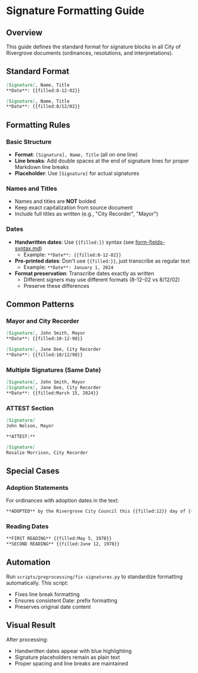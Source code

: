 # Signature Formatting Guide

## Overview

This guide defines the standard format for signature blocks in all City of Rivergrove documents (ordinances, resolutions, and interpretations).

## Standard Format

```markdown
[Signature], Name, Title  
**Date**: {{filled:8-12-02}}  

[Signature], Name, Title  
**Date**: {{filled:8/12/02}}  
```

## Formatting Rules

### Basic Structure
- **Format**: `[Signature], Name, Title` (all on one line)
- **Line breaks**: Add double spaces at the end of signature lines for proper Markdown line breaks
- **Placeholder**: Use `[Signature]` for actual signatures

### Names and Titles
- Names and titles are **NOT** bolded
- Keep exact capitalization from source document
- Include full titles as written (e.g., "City Recorder", "Mayor")

### Dates
- **Handwritten dates**: Use `{{filled:}}` syntax (see [form-fields-syntax.md](form-fields-syntax.md))
  - Example: `**Date**: {{filled:8-12-02}}`
- **Pre-printed dates**: Don't use `{{filled:}}`, just transcribe as regular text
  - Example: `**Date**: January 1, 2024`
- **Format preservation**: Transcribe dates exactly as written
  - Different signers may use different formats (8-12-02 vs 8/12/02)
  - Preserve these differences

## Common Patterns

### Mayor and City Recorder
```markdown
[Signature], John Smith, Mayor  
**Date**: {{filled:10-12-98}}  

[Signature], Jane Doe, City Recorder  
**Date**: {{filled:10/12/98}}  
```

### Multiple Signatures (Same Date)
```markdown
[Signature], John Smith, Mayor  
[Signature], Jane Doe, City Recorder  
**Date**: {{filled:March 15, 2024}}  
```

### ATTEST Section
```markdown
[Signature]
John Nelson, Mayor

**ATTEST:**

[Signature]
Rosalie Morrison, City Recorder
```

## Special Cases

### Adoption Statements
For ordinances with adoption dates in the text:
```markdown
**ADOPTED** by the Rivergrove City Council this {{filled:12}} day of {{filled:June, 1978}}
```

### Reading Dates
```markdown
**FIRST READING** {{filled:May 5, 1978}}
**SECOND READING** {{filled:June 12, 1978}}
```

## Automation

Run `scripts/preprocessing/fix-signatures.py` to standardize formatting automatically. This script:
- Fixes line break formatting
- Ensures consistent Date: prefix formatting
- Preserves original date content

## Visual Result

After processing:
- Handwritten dates appear with blue highlighting
- Signature placeholders remain as plain text
- Proper spacing and line breaks are maintained